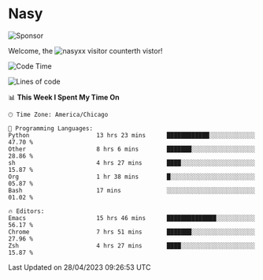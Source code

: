 # Nasy

<!--
<p align="center">
<img height="200" src="https://github-readme-stats.vercel.app/api?username=nasyxx&count_private=true&show_icons=true&theme=dracula&include_all_commits=true"/>
<img height="200" src="https://github-readme-stats.vercel.app/api/top-langs/?username=nasyxx&theme=dracula&hide=html,jupyter+notebook&count_private=true&show_icons=true"/>
</p>

  
----------------
-->

![Sponsor](https://img.shields.io/static/v1.svg?label=Sponsor&message=%E2%9D%A4&logo=GitHub&style=flat&color=pink)
 
Welcome, the ![nasyxx visitor counter](https://count.getloli.com/get/@nasyxx?theme=rule34)th vistor!
 
<!--START_SECTION:waka-->
![Code Time](http://img.shields.io/badge/Code%20Time-3%2C459%20hrs%2058%20mins-blue)

![Lines of code](https://img.shields.io/badge/From%20Hello%20World%20I%27ve%20Written-6.2%20million%20lines%20of%20code-blue)

📊 **This Week I Spent My Time On** 

```text
🕑︎ Time Zone: America/Chicago

💬 Programming Languages: 
Python                   13 hrs 23 mins      ████████████░░░░░░░░░░░░░   47.70 % 
Other                    8 hrs 6 mins        ███████░░░░░░░░░░░░░░░░░░   28.86 % 
sh                       4 hrs 27 mins       ████░░░░░░░░░░░░░░░░░░░░░   15.87 % 
Org                      1 hr 38 mins        █░░░░░░░░░░░░░░░░░░░░░░░░   05.87 % 
Bash                     17 mins             ░░░░░░░░░░░░░░░░░░░░░░░░░   01.02 % 

🔥 Editors: 
Emacs                    15 hrs 46 mins      ██████████████░░░░░░░░░░░   56.17 % 
Chrome                   7 hrs 51 mins       ███████░░░░░░░░░░░░░░░░░░   27.96 % 
Zsh                      4 hrs 27 mins       ████░░░░░░░░░░░░░░░░░░░░░   15.87 % 
```


 Last Updated on 28/04/2023 09:26:53 UTC
<!--END_SECTION:waka-->

<!-- ![visitors](https://visitor-badge.laobi.icu/badge?page_id=nasyxx.nasyxx) -->
